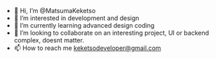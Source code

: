 - 👋 Hi, I’m @MatsumaKeketso
- 👀 I’m interested in development and design
- 🌱 I’m currently learning advanced design coding
- 💞️ I’m looking to collaborate on an interesting project, UI or backend complex, doesnt matter.
- 📫 How to reach me keketsodeveloper@gmail.com

<!---
MatsumaKeketso/MatsumaKeketso is a ✨ special ✨ repository because its `README.md` (this file) appears on your GitHub profile.
You can click the Preview link to take a look at your changes.
--->
